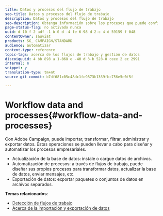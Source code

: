 ```yaml
---
title: Datos y procesos del flujo de trabajo
seo-title: Datos y procesos del flujo de trabajo
description: Datos y procesos del flujo de trabajo
seo-description: Obtenga información sobre los procesos que puede configurar y automatizar con Adobe Campaign.
page-status-flag: no activado nunca
uuid: d 10 f 2 adf -1 b 0 d -4 fe 6-98 d 2-c 4 d 59159 f 048
contentOwner: sauviat
products: SG_ CAMPAIGN/STANDARD
audience: automatizar
content-type: reference
topic-tags: acerca de los flujos de trabajo y gestión de datos
discoiquuid: 4 bb 898 a 1-868 e -40 d 3-b 528-0 ceee 2 ec 2991
internal: n
snippet: y
translation-type: tm+mt
source-git-commit: b7df681c05c48dc1fc9873b1339fbc756e5e0f5f

---
```



# Workflow data and processes{#workflow-data-and-processes}

Con Adobe Campaign, puede importar, transformar, filtrar, administrar y exportar datos. Estas operaciones se pueden llevar a cabo para diseñar y automatizar los procesos empresariales.

* Actualización de la base de datos: instale o cargue datos de archivos.
* Automatización de procesos: a través de flujos de trabajo, puede diseñar sus propios procesos para transformar datos, actualizar la base de datos, enviar mensajes, etc.
* Exportación de datos: exportar paquetes o conjuntos de datos en archivos separados.

**Temas relacionados**:

* [Detección de flujos de trabajo](../../automating/using/discovering-workflows.md)
* [Acerca de la importación y exportación de datos](../../automating/using/about-data-import-and-export.md)

